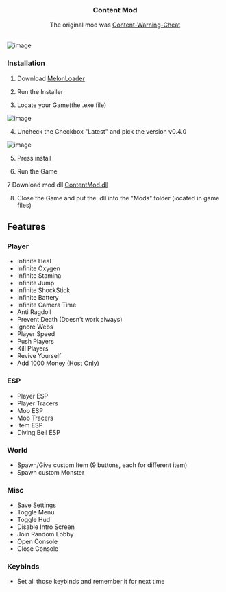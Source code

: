 <br/>
<h3 align="center">Content Mod</h3>
<p align="center">The original mod was <a href="https://github.com/DXXNS/Content-Warning-Cheat">Content-Warning-Cheat</a><br/><br/></p>

![image](https://i.imgur.com/6DMRUOS.png)

### Installation

1. Download [MelonLoader](https://github.com/LavaGang/MelonLoader/releases/download/v0.6.2/MelonLoader.Installer.exe)

2. Run the Installer

3. Locate your Game(the .exe file)
 
![image](https://github.com/DXXNS/Content-Warning-Cheat/assets/108888172/4d6e5ae9-5645-479f-a00e-609dc505d691)

4. Uncheck the Checkbox "Latest" and pick the version v0.4.0

![image](https://github.com/DXXNS/Content-Warning-Cheat/assets/108888172/808914d5-747f-4ab6-95d9-1ec260e00092)

5. Press install

6. Run the Game

7 Download mod dll [ContentMod.dll](https://github.com/WobbyChip/ContentMod/raw/master/Output/contentmod.dll)

8. Close the Game and put the .dll into the "Mods" folder (located in game files)

## Features

### Player
- Infinite Heal
- Infinite Oxygen
- Infinite Stamina
- Infinite Jump
- Infinite ShockStick
- Infinite Battery
- Infinite Camera Time
- Anti Ragdoll
- Prevent Death (Doesn't work always)
- Ignore Webs
- Player Speed
- Push Players
- Kill Players
- Revive Yourself
- Add 1000 Money (Host Only)

### ESP
- Player ESP
- Player Tracers
- Mob ESP
- Mob Tracers
- Item ESP
- Diving Bell ESP

### World
- Spawn/Give custom Item (9 buttons, each for different item)
- Spawn custom Monster

### Misc
- Save Settings
- Toggle Menu
- Toggle Hud
- Disable Intro Screen
- Join Random Lobby
- Open Console
- Close Console

### Keybinds
- Set all those keybinds and remember it for next time
